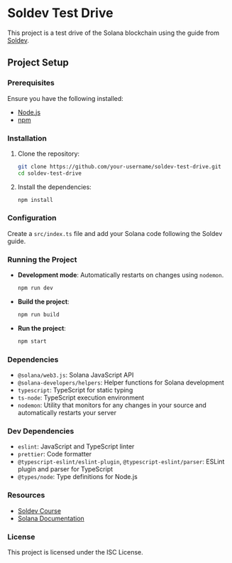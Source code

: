 # Soldev Test Drive

This project is a test drive of the Solana blockchain using the guide from [Soldev](https://www.soldev.app/course).

## Project Setup

### Prerequisites

Ensure you have the following installed:

- [Node.js](https://nodejs.org/)
- [npm](https://www.npmjs.com/)

### Installation

1. Clone the repository:
    ```bash
    git clone https://github.com/your-username/soldev-test-drive.git
    cd soldev-test-drive
    ```

2. Install the dependencies:
    ```bash
    npm install
    ```

### Configuration

Create a `src/index.ts` file and add your Solana code following the Soldev guide.

### Running the Project

- **Development mode**: Automatically restarts on changes using `nodemon`.
    ```bash
    npm run dev
    ```

- **Build the project**:
    ```bash
    npm run build
    ```

- **Run the project**:
    ```bash
    npm start
    ```

### Dependencies

- `@solana/web3.js`: Solana JavaScript API
- `@solana-developers/helpers`: Helper functions for Solana development
- `typescript`: TypeScript for static typing
- `ts-node`: TypeScript execution environment
- `nodemon`: Utility that monitors for any changes in your source and automatically restarts your server

### Dev Dependencies

- `eslint`: JavaScript and TypeScript linter
- `prettier`: Code formatter
- `@typescript-eslint/eslint-plugin`, `@typescript-eslint/parser`: ESLint plugin and parser for TypeScript
- `@types/node`: Type definitions for Node.js

### Resources

- [Soldev Course](https://www.soldev.app/course)
- [Solana Documentation](https://docs.solana.com/)

### License

This project is licensed under the ISC License.

